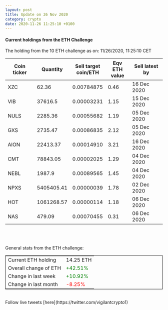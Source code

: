 ```yaml
---
layout: post
title: Update on 26 Nov 2020
category: crypto
date: 2020-11-26 11:25:10 +0100
---
```

<!-- Global site tag (gtag.js) - Google Analytics -->
<script async src="https://www.googletagmanager.com/gtag/js?id=UA-103831149-5"></script>
<script>
  window.dataLayer = window.dataLayer || [];
  function gtag(){dataLayer.push(arguments);}
  gtag('js', new Date());

  gtag('config', 'UA-103831149-5');
</script>


#### Current holdings from the ETH Challenge

The holding from the 10 ETH challenge as on: 11/26/2020, 11:25:10 CET

|Coin ticker|Quantity|Sell target<br>coin/ETH|Eqv ETH<br>value|Sell latest by|
|-----------|--------|-----------|-----------|--------------|
XZC|62.36|  0.00784875|0.46|16 Dec 2020|
VIB|37616.5|  0.00003231|1.15|15 Dec 2020|
NULS|2285.36|  0.00055682|1.19|05 Dec 2020|
GXS|2735.47|  0.00086835|2.12|05 Dec 2020|
AION|22413.37|  0.00014910|3.21|16 Dec 2020|
CMT|78843.05|  0.00002025|1.29|04 Dec 2020|
NEBL|1987.9|  0.00089565|1.45|04 Dec 2020|
NPXS|5405405.41|  0.00000039|1.78|02 Dec 2020|
HOT|1061268.57|  0.00000114|1.18|06 Dec 2020|
NAS|479.09|  0.00070455|0.31|06 Dec 2020|

<br>
<br>
<br>
General stats from the ETH challenge:

<table style="border:1px solid black;margin-left:auto;margin-right:auto;">
	<tbody>
	<tr>
		<td>Current ETH holding</td>
		<td>     14.25 ETH</td>
	</tr>
	<tr>
		<td>Overall change of ETH</td>
		<td><font color="green">+42.51%</font></td>
	</tr>
	<tr>
		<td>Change in last week</td>
		<td><font color="green">+10.92%</font></td>
	</tr>
	<tr>
		<td>Change in last month</td>
		<td><font color="red">-8.25%</font></td>
	</tr>
	</tbody>
</table>

<br>
Follow live tweets [here](https://twitter.com/vigilantcrypto1)
<br>
<br>